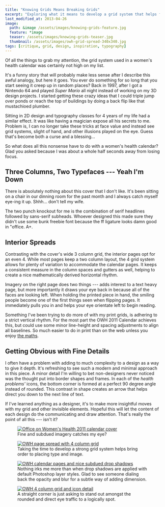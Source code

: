 ```yaml
---
title: "Knowing Grids Means Breaking Grids"
excerpt: "Exploring what it means to develop a grid system that helps facilitate strong design with purpose."
last_modified_at: 2013-04-26
image: 
  path: &image /assets/images/knowing-grids-feature.jpg
  feature: *image
  teaser: /assets/images/knowing-grids-teaser.jpg
  thumbnail: /assets/images/owh-grid-spread-340x340.jpg
tags: [critique, grid, design, inspiration, typography]
---
```


Of all the things to grab my attention, the grid system used in a women's health calendar was certainly not high on my list.

It's a funny story that will probably make less sense after I describe this awful analogy, but here it goes. You ever do something for so long that you start seeing it creep up in random places? Back in 1997, after I got a Nintendo 64 and played *Super Mario* all night instead of working on my 3D design projects. I started getting these crazy ideas that I could triple jump over ponds or reach the top of buildings by doing a back flip like that mustachioed plumber.

Sitting in 2D design and typography classes for 4 years of my life had a similar effect. It was like having a magician expose all his secrets to me. Problem is, I can no longer take these tricks at face value and instead see grid systems, slight of hand, and other illusions played on the eye. Guess that's become both a curse and a blessing...

So what does all this nonsense have to do with a women's health calendar? Glad you asked because I was about a whole half seconds away from losing focus.

## Three Columns, Two Typefaces --- Yeah I'm Down

There is absolutely nothing about this cover that I don't like. It's been sitting on a chair in our dinning room for the past month and I always catch myself eye-ing it up. Shhh... don't tell my wife.

The two punch knockout for me is the combination of serif headlines followed by sans-serif subheads. Whoever designed this made sure they didn't use some bunk freebie font because the ff ligature looks damn good in "office. A+.

## Interior Spreads

Contrasting with the cover's wide 3 column grid, the interior pages opt for an even 4. While most pages keep a two column layout, the 4 grid system allows for plenty of variation to accommodate the calendar pages. It keeps a consistent measure in the column spaces and gutters as well, helping to create a nice mathematically derived horizontal rhythm.

Imagery on the right page does two things --- adds interest to a text heavy page, but more importantly it draws your eye back in because all of the faces are looking left. When holding the printed piece in hand, the smiling people become one of the first things seen when flipping pages. It immediately pulls you in and helps your eye orientate left to begin reading.

Something I've been trying to do more of with my print grids, is adhering to a strict vertical rhythm. For the most part the OWH 2011 Calendar achieves this, but could use some minor line-height and spacing adjustments to align all baselines. So much easier to do in print than on the web unless you enjoy [the maths](http://www.alistapart.com/articles/settingtypeontheweb).

## Getting Obvious with Fine Details

I often have a problem with adding to much complexity to a design as a way to give it depth. It's refreshing to see such a modern and minimal approach in this piece. A minor detail I'm willing to bet non-designers never noticed was the thought put into border shapes and frames. In each of the *health problems'* icons, the bottom corner is formed at a perfect 90 degree angle instead of rounded. This contrast in shape creates an arrow that helps direct you down to the next line of text.

If I've learned anything as a designer, it's to make more insightful moves with my grid and other invisible elements. Hopeful this will let the content of each design do the communicating and draw attention. That's really the point of all this --- isn't it?

<figure>
    <a href="/assets/images/owh-grid-cover-800x452.jpg" title="Calendar cover"><img src="/assets/images/owh-grid-cover-300.jpg" alt="Office on Women's Health 2011 calendar cover" /></a>
    <figcaption>Fine and subdued imagery catches my eye?</figcaption>
</figure>

<figure>
    <a href="/assets/images/owh-grid-spread-800x454.jpg" title="Example of 4 column grid"><img src="/assets/images/owh-grid-spread-300.jpg" alt="OWH page spread with 4 column grid" /></a>
    <figcaption>Taking the time to develop a strong grid system helps bring order to placing type and image.</figcaption>
</figure>

<figure>
    <a href="/assets/images/owh-grid-calendar-800x472.jpg" title="Example of subdued drop shadow"><img src="/assets/images/owh-grid-calendar-300.jpg" alt="OWH calendar pages and nice subdued drop shadows" /></a>
    <figcaption>Nothing irks me more than when drop shadows are applied with default Photoshop layer styles. Glad to see someone dialing back the opacity and blur for a subtle way of adding dimension.</figcaption>
</figure>

<figure>
    <a href="/assets/images/owh-grid-icons-620x298.jpg" title="Detail of icons"><img src="/assets/images/owh-grid-icons-300.jpg" alt="OWH 4 column grid and icon detail" /></a>
    <figcaption>A straight corner is just asking to stand out amongst the rounded and direct eye traffic to a logically spot.</figcaption>
</figure>
